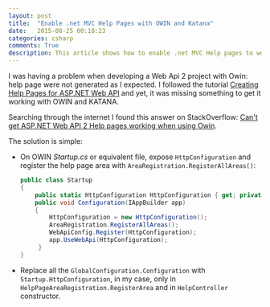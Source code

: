 ```yaml
---
layout: post
title:  "Enable .net MVC Help Pages with OWIN and Katana"
date:   2015-08-25 00:18:23 
categories: csharp
comments: True
description: This article shows how to enable .net MVC Help pages to work with OWIN and Katana.
---
```


I was having a problem when developing a Web Api 2 project with Owin: help page were not generated as I expected. I followed the tutorial [Creating Help Pages for ASP.NET Web API](http://www.asp.net/web-api/overview/getting-started-with-aspnet-web-api/creating-api-help-pages) and yet, it was missing something to get it working with OWIN and KATANA.

Searching through the internet I found this answer on StackOverflow: [Can't get ASP.NET Web API 2 Help pages working when using Owin](http://stackoverflow.com/questions/18921215/cant-get-asp-net-web-api-2-help-pages-working-when-using-owin).

The solution is simple:

* On OWIN *Startup.cs* or equivalent file, expose `HttpConfiguration` and register the help page area with  `AreaRegistration.RegisterAllAreas()`:

   ```csharp
   public class Startup 
   { 
       public static HttpConfiguration HttpConfiguration { get; private set; } 
       public void Configuration(IAppBuilder app) 
       { 
           HttpConfiguration = new HttpConfiguration();
    	   AreaRegistration.RegisterAllAreas(); 
    	   WebApiConfig.Register(HttpConfiguration);
    	   app.UseWebApi(HttpConfiguration); 
        } 
   } 
   ```

* Replace all the `GlobalConfiguration.Configuration` with `Startup.HttpConfiguration`, in my case, only in `HelpPageAreaRegistration.RegisterArea` and in `HelpController` constructor.